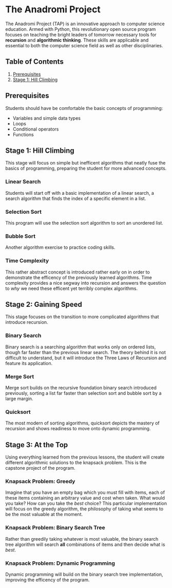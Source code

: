 # The Anadromi Project
The Anadromi Project (TAP) is an innovative approach to computer science education. Armed with Python, this revolutionary open source program focuses on teaching the bright leaders of tomorrow necessary tools for **recursion** and **algorithmic thinking**. These skills are applicable and essential to both the computer science field as well as other disciplinaries.

## Table of Contents
1. [Prerequisites](#prerequisites)
2. [Stage 1: Hill Climbing](#stage-1-hill-climbing)

## Prerequisites
Students should have be comfortable the basic concepts of programming: 
* Variables and simple data types
* Loops
* Conditional operators
* Functions

## Stage 1: Hill Climbing
This stage will focus on simple but inefficent algorithms that neatly fuse the basics of programming, preparing the student for more advanced concepts.
### Linear Search
Students will start off with a basic implementation of a linear search, a search algorithm that finds the index of a specific element in a list.

### Selection Sort
This program will use the selection sort algorithm to sort an unordered list.

### Bubble Sort
Another algorithm exercise to practice coding skills.

### Time Complexity
This rather abstract concept is introduced rather early on in order to demonstrate the efficency of the previously learned algorithms. Time complexity provides a nice segway into recursion and answers the question to *why* we need these efficent yet terribly complex algorithms.

## Stage 2: Gaining Speed
This stage focuses on the transition to more complicated algorithms that introduce recursion.

### Binary Search
Binary search is a searching algorithm that works only on ordered lists, though far faster than the previous linear search. The theory behind it is not difficult to understand, but it will introduce the Three Laws of Recursion and feature its application.

### Merge Sort
Merge sort builds on the recursive foundation binary search introduced previously, sorting a list far faster than selection sort and bubble sort by a large margin.

### Quicksort
The most modern of sorting algorithms, quicksort depicts the mastery of recursion and shows readiness to move onto dynamic programming.

## Stage 3: At the Top
Using everything learned from the previous lessons, the student will create different algorithmic solutions to the knapsack problem. This is the capstone project of the program.

### Knapsack Problem: Greedy
Imagine that you have an empty bag which  you must fill with items, each of these items containing an arbitrary value and cost when taken. What would you take? How can you take the *best* choice? This particular implementation will focus on the greedy algorithm, the philosophy of taking what seems to be the most valuable at the moment.

### Knapsack Problem: Binary Search Tree
Rather than greedily taking whatever is most valuable, the binary search tree algorithm will search **all** combinations of items and then decide what is *best*.

### Knapsack Problem: Dynamic Programming
Dynamic programming will build on the binary search tree implementation, improving the efficency of the program.

